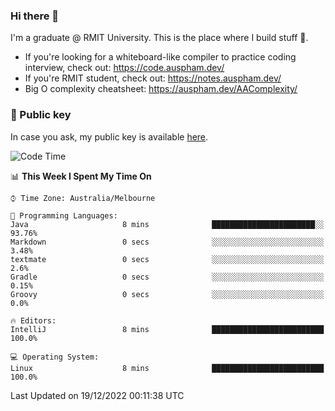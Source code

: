 ### Hi there 👋

I'm a graduate @ RMIT University. This is the place where I build stuff 👀. 

- If you're looking for a whiteboard-like compiler to practice coding interview, check out: https://code.auspham.dev/
- If you're RMIT student, check out: https://notes.auspham.dev/
- Big O complexity cheatsheet: https://auspham.dev/AAComplexity/

### 🔑 Public key

In case you ask, my public key is available [here](https://public.auspham.dev/).

<!--START_SECTION:waka-->
![Code Time](http://img.shields.io/badge/Code%20Time-914%20hrs%2023%20mins-blue)

📊 **This Week I Spent My Time On** 

```text
⌚︎ Time Zone: Australia/Melbourne

💬 Programming Languages: 
Java                     8 mins              ███████████████████████░░   93.76% 
Markdown                 0 secs              ░░░░░░░░░░░░░░░░░░░░░░░░░   3.48% 
textmate                 0 secs              ░░░░░░░░░░░░░░░░░░░░░░░░░   2.6% 
Gradle                   0 secs              ░░░░░░░░░░░░░░░░░░░░░░░░░   0.15% 
Groovy                   0 secs              ░░░░░░░░░░░░░░░░░░░░░░░░░   0.0%

🔥 Editors: 
IntelliJ                 8 mins              █████████████████████████   100.0%

💻 Operating System: 
Linux                    8 mins              █████████████████████████   100.0%

```


 Last Updated on 19/12/2022 00:11:38 UTC
<!--END_SECTION:waka-->

<!--
**rockmanvnx6/rockmanvnx6** is a ✨ _special_ ✨ repository because its `README.md` (this file) appears on your GitHub profile.

Here are some ideas to get you started:

- 🔭 I’m currently working on ...
- 🌱 I’m currently learning ...
- 👯 I’m looking to collaborate on ...
- 🤔 I’m looking for help with ...
- 💬 Ask me about ...
- 📫 How to reach me: ...
- 😄 Pronouns: ...
- ⚡ Fun fact: ...
-->
